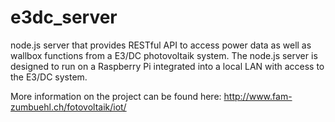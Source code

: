 # e3dc_server

node.js server that provides RESTful API to access power data as well as wallbox functions from a E3/DC photovoltaik system. The node.js server is designed to run on a Raspberry Pi integrated into a local LAN with access to the E3/DC system.

More information on the project can be found here: http://www.fam-zumbuehl.ch/fotovoltaik/iot/
